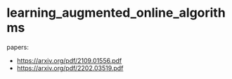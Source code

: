 # learning_augmented_online_algorithms
papers:
- https://arxiv.org/pdf/2109.01556.pdf
- https://arxiv.org/pdf/2202.03519.pdf
